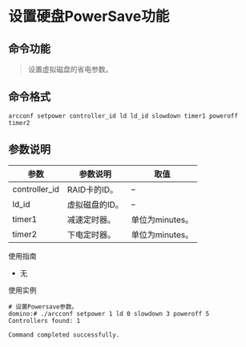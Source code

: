 # 设置硬盘PowerSave功能

## 命令功能
>设置虚拟磁盘的省电参数。

## 命令格式
`arcconf setpower controller_id ld ld_id slowdown timer1 poweroff timer2`

## 参数说明
| 参数| 参数说明| 取值|
| ---- | ---- | ----|
| controller_id | RAID卡的ID。 | –|
| ld_id | 虚拟磁盘的ID。 | –|
| timer1 | 减速定时器。 | 单位为minutes。|
| timer2 | 下电定时器。 | 单位为minutes。|

使用指南
- 无

使用实例
~~~
# 设置Powersave参数。
domino:# ./arcconf setpower 1 ld 0 slowdown 3 poweroff 5
Controllers found: 1 

Command completed successfully.
~~~
